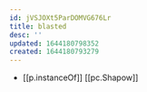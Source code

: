 ```yaml
---
id: jVSJOXt5ParDOMVG676Lr
title: blasted
desc: ''
updated: 1644180798352
created: 1644180793279
---
```


- [[p.instanceOf]] [[pc.Shapow]]
